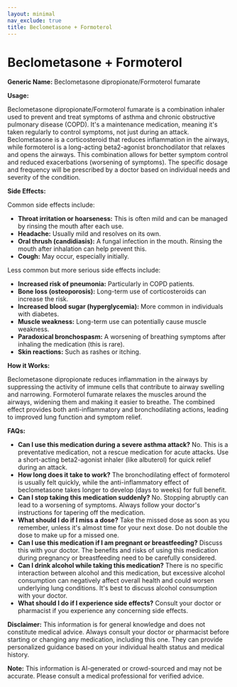 ```yaml
---
layout: minimal
nav_exclude: true
title: Beclometasone + Formoterol
---
```


# Beclometasone + Formoterol

**Generic Name:** Beclometasone dipropionate/Formoterol fumarate

**Usage:**

Beclometasone dipropionate/Formoterol fumarate is a combination inhaler used to prevent and treat symptoms of asthma and chronic obstructive pulmonary disease (COPD).  It's a maintenance medication, meaning it's taken regularly to control symptoms, not just during an attack.  Beclometasone is a corticosteroid that reduces inflammation in the airways, while formoterol is a long-acting beta2-agonist bronchodilator that relaxes and opens the airways.  This combination allows for better symptom control and reduced exacerbations (worsening of symptoms).  The specific dosage and frequency will be prescribed by a doctor based on individual needs and severity of the condition.

**Side Effects:**

Common side effects include:

* **Throat irritation or hoarseness:** This is often mild and can be managed by rinsing the mouth after each use.
* **Headache:** Usually mild and resolves on its own.
* **Oral thrush (candidiasis):**  A fungal infection in the mouth. Rinsing the mouth after inhalation can help prevent this.
* **Cough:**  May occur, especially initially.

Less common but more serious side effects include:

* **Increased risk of pneumonia:** Particularly in COPD patients.
* **Bone loss (osteoporosis):** Long-term use of corticosteroids can increase the risk.
* **Increased blood sugar (hyperglycemia):**  More common in individuals with diabetes.
* **Muscle weakness:**  Long-term use can potentially cause muscle weakness.
* **Paradoxical bronchospasm:**  A worsening of breathing symptoms after inhaling the medication (this is rare).
* **Skin reactions:**  Such as rashes or itching.


**How it Works:**

Beclometasone dipropionate reduces inflammation in the airways by suppressing the activity of immune cells that contribute to airway swelling and narrowing.  Formoterol fumarate relaxes the muscles around the airways, widening them and making it easier to breathe.  The combined effect provides both anti-inflammatory and bronchodilating actions, leading to improved lung function and symptom relief.


**FAQs:**

* **Can I use this medication during a severe asthma attack?** No. This is a preventative medication, not a rescue medication for acute attacks.  Use a short-acting beta2-agonist inhaler (like albuterol) for quick relief during an attack.
* **How long does it take to work?**  The bronchodilating effect of formoterol is usually felt quickly, while the anti-inflammatory effect of beclometasone takes longer to develop (days to weeks) for full benefit.
* **Can I stop taking this medication suddenly?** No.  Stopping abruptly can lead to a worsening of symptoms.  Always follow your doctor's instructions for tapering off the medication.
* **What should I do if I miss a dose?** Take the missed dose as soon as you remember, unless it's almost time for your next dose.  Do not double the dose to make up for a missed one.
* **Can I use this medication if I am pregnant or breastfeeding?**  Discuss this with your doctor.  The benefits and risks of using this medication during pregnancy or breastfeeding need to be carefully considered.
* **Can I drink alcohol while taking this medication?**  There is no specific interaction between alcohol and this medication, but excessive alcohol consumption can negatively affect overall health and could worsen underlying lung conditions.  It's best to discuss alcohol consumption with your doctor.
* **What should I do if I experience side effects?**  Consult your doctor or pharmacist if you experience any concerning side effects.


**Disclaimer:** This information is for general knowledge and does not constitute medical advice.  Always consult your doctor or pharmacist before starting or changing any medication, including this one.  They can provide personalized guidance based on your individual health status and medical history.


**Note:** This information is AI-generated or crowd-sourced and may not be accurate. Please consult a medical professional for verified advice.